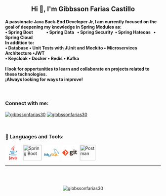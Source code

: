 <div id="header" align="center">
    <h2 align="center">Hi 👋, I'm Gibbsson Farias Castillo</h2>
    <h4 align="left">
    A passionate Java Back-End Developer Jr, I am currently focused on the goal of deepening my knowledge in Spring Modules as:<br>
     • Spring Boot&nbsp; &nbsp; &nbsp; &nbsp; &nbsp; &nbsp; &nbsp;• Spring Data&nbsp;&nbsp;&nbsp;• Spring Security &nbsp;• Spring Hateoas&nbsp;&nbsp;&nbsp;• Spring Cloud<br>
    In addition to:<br>
     • Database      • Unit Tests with JUnit and Mockito      • Microservices Architecture      •JWT<br>
     • Keycloak      • Docker      • Redis      • Kafka<br><br>
    I look for opportunities to learn and collaborate on projects related to these technologies.<br>
    ¡Always looking for ways to improve! 
    </h4>
</div>

<br>
<h3 align="left">Connect with me:</h3>
<p align="left">
<a href="https://www.linkedin.com/in/gibbsson-jahncloy-augusto-farias-castillo/" target="blank"><img align="center" src="https://raw.githubusercontent.com/rahuldkjain/github-profile-readme-generator/master/src/images/icons/Social/linked-in-alt.svg" alt="gibbssonfarias30" height="30" width="40" /></a>
<a href="https://www.instagram.com/gibbssonfarias30/" target="blank"><img align="center" src="https://raw.githubusercontent.com/rahuldkjain/github-profile-readme-generator/master/src/images/icons/Social/instagram.svg" alt="gibbssonfarias30" height="30" width="40" /></a>
</p>

<br>
<div align="left">
    <h3>🔨 Languages and Tools:</h3>
    <div>
        <img src="https://github.com/devicons/devicon/blob/master/icons/java/java-original-wordmark.svg" title="Java" **alt="Java" width="50" height="50"/>&nbsp;
        <img src="https://user-images.githubusercontent.com/33158051/103466606-760a4000-4d14-11eb-9941-2f3d00371471.png" title="Spring Boot" **alt="Spring Boot" width="60" height="50"/>&nbsp;
        <img src="https://github.com/devicons/devicon/blob/master/icons/mysql/mysql-original-wordmark.svg" title="MySQL"  alt="MySQL" width="50" height="50"/>&nbsp;
        <img src="https://github.com/devicons/devicon/blob/master/icons/git/git-original-wordmark.svg" title="Git" **alt="Git" width="50" height="50"/>&nbsp;
        <img src="https://www.vectorlogo.zone/logos/getpostman/getpostman-icon.svg" title="Postman" **alt="Postman" width="50" height="50"/>&nbsp;
      </div>
</div>

---
<br><br>
<center><p><img align="center" src="https://github-readme-stats.vercel.app/api/top-langs?username=gibbssonfarias30&show_icons=true&locale=en&layout=compact" alt="gibbssonfarias30" /></p></center>



